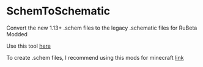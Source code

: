 # SchemToSchematic
Convert the new 1.13+ .schem files to the legacy .schematic files for RuBeta Modded


Use this tool [here](https://rainbowsheepx.github.io/SchemToRSchematic/)

To create .schem files, I recommend using this mods for minecraft [link](https://drive.google.com/file/d/1v2fazEfLKf99z_U6yERo755wxiyRjpv0/view)

